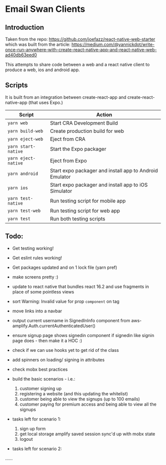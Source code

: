 # Email Swan Clients

## Introduction

Taken from the repo: https://github.com/joefazz/react-native-web-starter which was built from the article: https://medium.com/@yannickdot/write-once-run-anywhere-with-create-react-native-app-and-react-native-web-ad40db63eed0

This attempts to share code between a web and a react native client to produce a web, ios and android app.

## Scripts

It is built from an integration between create-react-app and create-react-native-app (that uses Expo.)

| Script              | Action                                                  |
| ------------------- | ------------------------------------------------------- |
| `yarn web`          | Start CRA Development Build                             |
| `yarn build-web`    | Create production build for web                         |
| `yarn eject-web`    | Eject from CRA                                          |
| `yarn start-native` | Start the Expo packager                                 |
| `yarn eject-native` | Eject from Expo                                         |
| `yarn android`      | Start expo packager and install app to Android Emulator |
| `yarn ios`          | Start expo packager and install app to iOS Simulator    |
| `yarn test-native`  | Run testing script for mobile app                       |
| `yarn test-web`     | Run testing script for web app                          |
| `yarn test`         | Run both testing scripts                                |

## Todo:

 * Get testing working!
 * Get eslint rules working!
 * Get packages updated and on 1 lock file (yarn pref)
 * make screens pretty :)
 * update to react native that bundles react 16.2 and use fragments in place of some pointless views
 * sort Warning: Invalid value for prop `component` on <a> tag
 * move links into a navbar
 * output current username in SignedInInfo component from aws-amplify.Auth.currentAuthenticatedUser()
 * ensure signup page shows signedin component if signedin like signin page does - then make it a HOC :)
 * check if we can use hooks yet to get rid of the class
 * add spinners on loading/ signing in attributes
 * check mobx best practices

 * build the basic scenarios - i.e.:
 
     1. customer signing up
     2. registering a website (and this updating the whitelist)
     3. customer being able to view the signups (up to 100 emails)
     4. customer paying for premium access and being able to view all the signups

 * tasks left for scenario 1:

    1. sign up form
    2. get local storage amplify saved session sync'd up with mobx state
    3. logout

 * tasks left for scenario 2:

  ......
